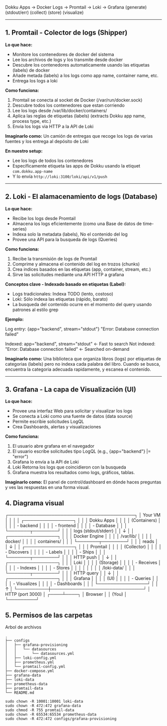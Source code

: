 Dokku Apps → Docker Logs → Promtail → Loki → Grafana
(generate)  (stdout/err)  (collect)  (store) (visualize)

---

## 1. **Promtail** - Colector de logs (Shipper)

**Lo que hace:**
- Monitore los contenedores de docker del sistema
- Lee los archivos de logs y los transmite desde docker
- Descubre los contenedores automaticamente usando las etiquetas (labels) de docker
- Añade metada (labels) a los logs como app name, container name, etc.
- Entrega los logs a loki

**Como funciona:**
1. Promtail se conecta al socket de Docker (/var/run/docker.sock)
2. Descubre todos los contenedores que estan corriendo
3. Lee los logs desde /var/lib/docker/containers/
4. Aplica las reglas de etiquetas (labels) (extracts Dokku app name, process type, etc.)
5. Envia los logs via HTTP a la API de Loki

**Imaginarlo como:** Un camión de entregas que recoge los logs de varias fuentes y los entrega al depósito de Loki

**En nuestro setup:**
- Lee los logs de todos los contenedores
- Específicamente etiqueta las apps de Dokku usando la etiquet `com.dokku.app-name`
- Y lo envía `http://loki:3100/loki/api/v1/push`

---

## 2. **Loki** - El alamacenamiento de logs (Database)


**Lo que hace:**
- Recibe los logs desde Promtail
- Almacena los logs eficientemente (como una Base de datos de time-series)
- Indexa solo la metadata (labels), No el contenido del log
- Provee una API para la busqueda de logs (Queries)


**Como funciona:**
1. Recibe la transmisión de logs de Promtail
2. Comprime y almacena el contenido del log en trozos (chunks)
3. Crea indices basados en las etiquetas (app, container, stream, etc.)
4. Sirve las solicitudes mediante una API HTTP a grafana

**Conceptos clave - Indexado basado en etiquetas (Label):**
- Logs tradicionales: Indexa TODO (lento, costoso)
- Loki: Sólo indexa las etiquetas (rápido, barato)
- La busqueda del contenido ocurre en el momento del query usando patrones al estilo grep

**Ejemplo:**

Log entry: {app="backend", stream="stdout"} "Error: Database connection failed"

Indexed:     app="backend", stream="stdout"  ← Fast to search
Not indexed: "Error: Database connection failed"  ← Searched on-demand

**Imaginarlo como:** Una biblioteca que organiza libros (logs) por etiquetas de categorias (labels) pero no indexa cada palabra del libro. Cuando se busca, encuentra la categoria adecuada rapidamente, y escanea el contenido.

---

## 3. **Grafana** - La capa de Visualización (UI)


**Lo que hace:**
- Provee una interfaz Web para solicitar y visualizar los logs
- Se conecta a Loki como una fuente de datos (data source)
- Permite escribie solicitudes LogQL
- Crea Dashboards, alertas y visualizaciones

**Como funciona:**
1. El usuario abre grafana en el navegador
2. El usuario escribe solicitudes tipo LogQL (e.g., {app="backend"} |= "error")
3. Grafana lo envía a la API de Loki
4. Loki Retorna  los logs que coincidieron con la busqueda
5. Grafana muestra los resultados como logs, gráficos, tablas.

**Imaginarlo como:** El panel de control/dashboard en dónde haces preguntas y ves las respuestas en una forma visual.



## 4. **Diagrama visual**


┌─────────────────────────────────────────┐
│  Your VM                                │
│                                         │
│  ┌────────────────┐                     │
│  │ Dokku Apps     │                     │
│  │ (Containers)   │                     │
│  │  - backend     │                     │
│  │  - frontend    │                     │
│  │  - Database    │                     │
│  └───────┬────────┘                     │
│          │ logs (stdout/stderr)         │
│          ↓                              │
│  ┌────────────────┐                     │
│  │ Docker Engine  │                     │
│  │ /var/lib/      │                     │
│  │  docker/       │                     │
│  │  containers/   │                     │
│  └───────┬────────┘                     │
│          │ reads                        │
│          ↓                              │
│  ┌────────────────┐                     │
│  │ Promtail       │                     │
│  │ (Collector)    │                     │
│  │ - Discovers    │                     │
│  │ - Labels       │                     │
│  │ - Ships        │                     │
│  └───────┬────────┘                     │
│          │ HTTP push                    │
│          ↓                              │
│  ┌────────────────┐                     │
│  │ Loki           │                     │
│  │ (Storage)      │                     │
│  │ - Receives     │                     │
│  │ - Indexes      │                     │
│  │ - Stores       │                     │
│  │                │                     │
│  │ /loki-data/    │                     │
│  └───────┬────────┘                     │
│          │ HTTP query                   │
│          ↓                              │
│  ┌────────────────┐                     │
│  │ Grafana        │                     │
│  │ (UI)           │                     │
│  │ - Queries      │                     │
│  │ - Visualizes   │                     │
│  │ - Dashboards   │                     │
│  └────────────────┘                     │
│          ↑                              │
└──────────┼──────────────────────────────┘
           │ HTTP (port 3000)
           │
      ┌────┴────┐
      │ Browser │
      │  (You)  │
      └─────────┘



## 5. **Permisos de las carpetas**

Arbol de archivos

```
.
├── configs
│   ├── grafana-provisioning
│   │   └── datasources
│   │       └── datasources.yml
│   ├── loki-config.yml
│   ├── prometheus.yml
│   └── promtail-config.yml
├── docker-compose.yml
├── grafana-data
├── loki-data
├── prometheus-data
├── promtail-data
└── README.md

```

```
sudo chown -R 10001:10001 loki-data
sudo chown -R 472:472 grafana-data
sudo chmod -R 755 promtail-data
sudo chown -R 65534:65534 prometheus-data
sudo chown -R 472:472 configs/grafana-provisioning
```


